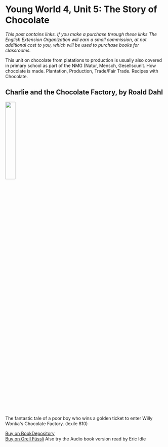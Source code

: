 # Young World 4, Unit 5: The Story of Chocolate

 *This post contains links. If you make a purchase through these links The English Extension Organization will earn a small commission, at not additional cost to you, which will be used to purchase books for classrooms.*

This unit on chocolate from platations to production is usually also covered in primary school as part of the NMG (Natur, Mensch, Gesellscunit.  How chocolate is made. Plantation, Production, Trade/Fair Trade. Recipes with Chocolate.

## Charlie and the Chocolate Factory, by Roald Dahl

<img src="https://imgur.com/gSBaQBZ.png" width="25%" />

The fantastic tale of a poor boy who wins a golden ticket to enter Willy Wonka's Chocolate Factory. (lexile 810)

<a href="https://www.bookdepository.com/Charlie-Chocolate-Factory-Roald-Dahl/9780142410318?ref=grid-view&qid=1665931796298&sr=1-1" rel="nofollow"> Buy on BookDepository</a>  
<a href="https://www.orellfuessli.ch/shop/home/artikeldetails/A1039801520" rel="nofollow">Buy on Orell Füssli</a>
Also try the Audio book version read by Eric Idle

<!--stackedit_data:
eyJoaXN0b3J5IjpbLTg1ODAzNTM0MywtMTQ1OTc3MTE5MywxNj
YxNzIxOTI3LC0xNTU3Mzg2Nzk0LDg2ODc2ODMwLDkyMjAzNTY2
NCwxNzI0OTIyNzQxLC0xMjg2NDAzNjA3XX0=
-->